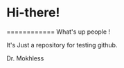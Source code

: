 # Hi-there!
============
What's up people !

It's Just a repository for testing github.



Dr. Mokhless
